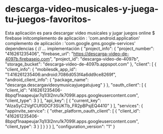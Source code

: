 # descarga-video-musicales-y-juega-tu-juegos-favoritos-
Esta aplicación  es para descargar video musicales  y jugar  juegos  online 
$ firebase initcomplemento de aplicación : 'com.android.application' complemento de aplicación : 'com.google.gms.google-services' dependencias { // ...   implementación 
{
  "project_info": {
    "project_number": "416261235406",
    "firebase_url": "https://descarga-video-de-4097b.firebaseio.com",
    "project_id": "descarga-video-de-4097b",
    "storage_bucket": "descarga-video-de-4097b.appspot.com"
  },
  "client": [
    {
      "client_info": {
        "mobilesdk_app_id": "1:416261235406:android:7086d053f4a6dd9ce8269f",
        "android_client_info": {
          "package_name": "descarga.descargavideoymusicayjuegatujueg"
        }
      },
      "oauth_client": [
        {
          "client_id": "416261235406-8bpqf1naapeujar7q1l3l2nru1k7099l.apps.googleusercontent.com",
          "client_type": 3
        }
      ],
      "api_key": [
        {
          "current_key": "AIzaSyC2VgfCUf0DCF3SUKTb_FR2pBPsjEQ4410"
        }
      ],
      "services": {
        "appinvite_service": {
          "other_platform_oauth_client": [
            {
              "client_id": "416261235406-8bpqf1naapeujar7q1l3l2nru1k7099l.apps.googleusercontent.com",
              "client_type": 3
            }
          ]
        }
      }
    }
  ],
  "configuration_version": "1"
}
